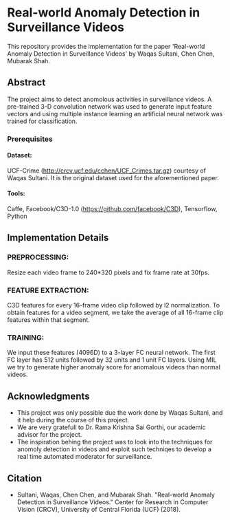 #   Real-world Anomaly Detection in Surveillance Videos

This repository provides the implementation for the paper 'Real-world Anomaly Detection in Surveillance Videos' by Waqas Sultani, Chen Chen, Mubarak Shah.

## Abstract

The project aims to detect anomolous activities in surveillance videos. A pre-trained 3-D convolution network was used to generate input feature vectors and using multiple instance learning an artificial neural network was trained for classification. 

### Prerequisites
#### Dataset: 
UCF-Crime (http://crcv.ucf.edu/cchen/UCF_Crimes.tar.gz) courtesy of
Waqas Sultani. It is the original dataset used for the aforementioned paper.
#### Tools:
Caffe,
Facebook/C3D-1.0 (https://github.com/facebook/C3D),
Tensorflow,
Python

## Implementation Details
### PREPROCESSING:
Resize each video frame to 240*320 pixels and fix
frame rate at 30fps.
### FEATURE EXTRACTION:
C3D features for every 16-frame video clip
followed by l2 normalization. To obtain features
for a video segment, we take the average of all
16-frame clip features within that segment.
### TRAINING:
We input these features (4096D) to a 3-layer FC
neural network. The first FC layer has 512 units
followed by 32 units and 1 unit FC layers.
Using MIL we try to generate higher anomaly
score for anomalous videos than normal videos.

## Acknowledgments

* This project was only possible due the work done by Waqas Sultani, and it help during the course of this project.
* We are very gratefull to Dr. Rama Krishna Sai Gorthi, our academic advisor for the project.
* The inspiration behing the project was to look into the techniques for anomoly detection in videos and exploit such       techniqes to develop a real time automated moderator for surveillance.

## Citation
* Sultani, Waqas, Chen Chen, and Mubarak Shah. "Real-world Anomaly Detection in Surveillance Videos." Center for Research in Computer Vision (CRCV), University of Central Florida (UCF) (2018).
